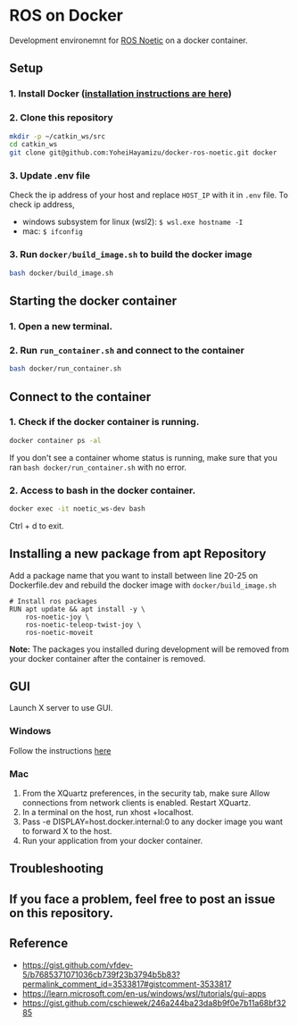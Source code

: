 # ROS on Docker
Development environemnt for [ROS Noetic](http://wiki.ros.org/noetic) on a docker container.

## Setup
### 1. Install Docker ([installation instructions are here](https://docs.docker.com/get-docker/))

### 2. Clone this repository
```bash
mkdir -p ~/catkin_ws/src
cd catkin_ws
git clone git@github.com:YoheiHayamizu/docker-ros-noetic.git docker
```

### 3. Update .env file
Check the ip address of your host and replace `HOST_IP` with it in `.env` file.
To check ip address,
- windows subsystem for linux (wsl2): ```$ wsl.exe hostname -I```
- mac: ```$ ifconfig```

### 3. Run `docker/build_image.sh` to build the docker image
```bash
bash docker/build_image.sh
```

## Starting the docker container 

### 1. Open a new terminal.

### 2. Run `run_container.sh` and connect to the container
```bash
bash docker/run_container.sh
```

## Connect to the container
### 1. Check if the docker container is running.
```bash
docker container ps -al
```
If you don't see a container whome status is running, make sure that you ran ```bash docker/run_container.sh``` with no error.

### 2. Access to bash in the docker container.
```bash
docker exec -it noetic_ws-dev bash
```
Ctrl + d to exit.

## Installing a new package from apt Repository
Add a package name that you want to install between line 20-25 on Dockerfile.dev and rebuild the docker image with `docker/build_image.sh`
```docker
# Install ros packages
RUN apt update && apt install -y \
    ros-noetic-joy \
    ros-noetic-teleop-twist-joy \
    ros-noetic-moveit
```

**Note:** The packages you installed during development will be removed from your docker container after the container is removed.

## GUI
Launch X server to use GUI.

### Windows
Follow the instructions [here](https://learn.microsoft.com/en-us/windows/wsl/tutorials/gui-apps)

### Mac
1. From the XQuartz preferences, in the security tab, make sure Allow connections from network clients is enabled. Restart XQuartz.
2. In a terminal on the host, run xhost +localhost.
3. Pass -e DISPLAY=host.docker.internal:0 to any docker image you want to forward X to the host.
4. Run your application from your docker container.

## Troubleshooting
If you face a problem, feel free to post an issue on this repository.
- 

## Reference
- https://gist.github.com/vfdev-5/b7685371071036cb739f23b3794b5b83?permalink_comment_id=3533817#gistcomment-3533817
- https://learn.microsoft.com/en-us/windows/wsl/tutorials/gui-apps
- https://gist.github.com/cschiewek/246a244ba23da8b9f0e7b11a68bf3285
